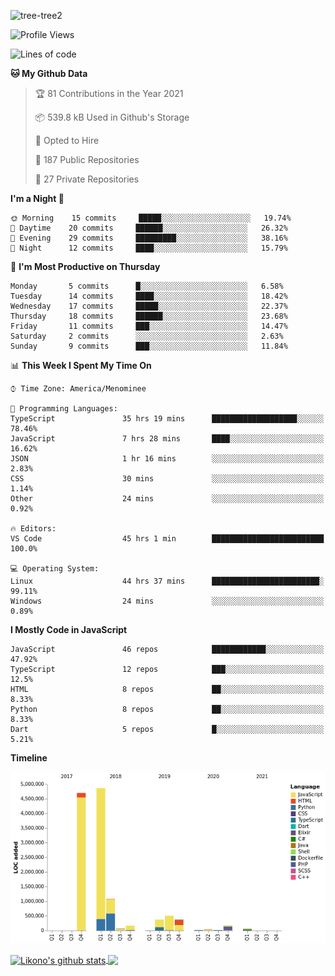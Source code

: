 ![tree-tree2](https://user-images.githubusercontent.com/15727947/99866266-688a6380-2b75-11eb-958b-273006b198d8.jpg)


<!--START_SECTION:waka-->
![Profile Views](http://img.shields.io/badge/Profile%20Views-3-blue)

![Lines of code](https://img.shields.io/badge/From%20Hello%20World%20I%27ve%20Written-12.5%20million%20lines%20of%20code-blue)

**🐱 My Github Data** 

> 🏆 81 Contributions in the Year 2021
 > 
> 📦 539.8 kB Used in Github's Storage 
 > 
> 💼 Opted to Hire
 > 
> 📜 187 Public Repositories 
 > 
> 🔑 27 Private Repositories  
 > 
**I'm a Night 🦉** 

```text
🌞 Morning    15 commits     █████░░░░░░░░░░░░░░░░░░░░   19.74% 
🌆 Daytime    20 commits     ██████░░░░░░░░░░░░░░░░░░░   26.32% 
🌃 Evening    29 commits     █████████░░░░░░░░░░░░░░░░   38.16% 
🌙 Night      12 commits     ████░░░░░░░░░░░░░░░░░░░░░   15.79%

```
📅 **I'm Most Productive on Thursday** 

```text
Monday       5 commits      █░░░░░░░░░░░░░░░░░░░░░░░░   6.58% 
Tuesday      14 commits     ████░░░░░░░░░░░░░░░░░░░░░   18.42% 
Wednesday    17 commits     █████░░░░░░░░░░░░░░░░░░░░   22.37% 
Thursday     18 commits     ██████░░░░░░░░░░░░░░░░░░░   23.68% 
Friday       11 commits     ███░░░░░░░░░░░░░░░░░░░░░░   14.47% 
Saturday     2 commits      ░░░░░░░░░░░░░░░░░░░░░░░░░   2.63% 
Sunday       9 commits      ███░░░░░░░░░░░░░░░░░░░░░░   11.84%

```


📊 **This Week I Spent My Time On** 

```text
⌚︎ Time Zone: America/Menominee

💬 Programming Languages: 
TypeScript               35 hrs 19 mins      ███████████████████░░░░░░   78.46% 
JavaScript               7 hrs 28 mins       ████░░░░░░░░░░░░░░░░░░░░░   16.62% 
JSON                     1 hr 16 mins        ░░░░░░░░░░░░░░░░░░░░░░░░░   2.83% 
CSS                      30 mins             ░░░░░░░░░░░░░░░░░░░░░░░░░   1.14% 
Other                    24 mins             ░░░░░░░░░░░░░░░░░░░░░░░░░   0.92%

🔥 Editors: 
VS Code                  45 hrs 1 min        █████████████████████████   100.0%

💻 Operating System: 
Linux                    44 hrs 37 mins      ████████████████████████░   99.11% 
Windows                  24 mins             ░░░░░░░░░░░░░░░░░░░░░░░░░   0.89%

```

**I Mostly Code in JavaScript** 

```text
JavaScript               46 repos            ████████████░░░░░░░░░░░░░   47.92% 
TypeScript               12 repos            ███░░░░░░░░░░░░░░░░░░░░░░   12.5% 
HTML                     8 repos             ██░░░░░░░░░░░░░░░░░░░░░░░   8.33% 
Python                   8 repos             ██░░░░░░░░░░░░░░░░░░░░░░░   8.33% 
Dart                     5 repos             █░░░░░░░░░░░░░░░░░░░░░░░░   5.21%

```


**Timeline**

![Chart not found](https://raw.githubusercontent.com/ianlikono/ianlikono/main/charts/bar_graph.png) 


<!--END_SECTION:waka-->


<a href="https://github.com/ianlikono">
  <img align="center" src="https://github-readme-stats.anuraghazra1.vercel.app/api?username=ianlikono&show_icons=true&include_all_commits=true&theme=material-palenight" alt="Likono's github stats" />
</a>
<a href="https://github.com/ianlikono">
  <img align="center" src="https://github-readme-stats.anuraghazra1.vercel.app/api/top-langs/?username=ianlikono&layout=compact&theme=material-palenight" />
</a>

